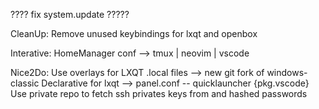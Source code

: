 ???? fix system.update ????? 

CleanUp:
Remove unused keybindings for lxqt and openbox

Interative: 
HomeManager conf --> tmux | neovim | vscode

Nice2Do:
Use overlays for LXQT .local files --> new git fork of windows-classic 
Declarative for lxqt --> panel.conf -- quicklauncher {pkg.vscode}
Use private repo to fetch ssh privates keys from and hashed passwords 
